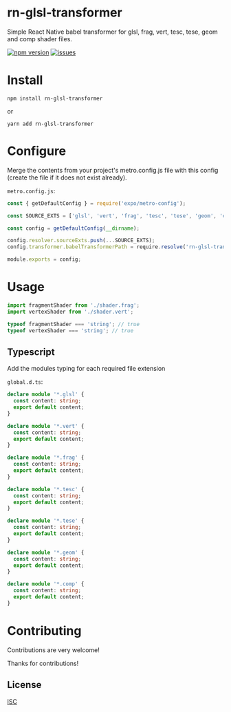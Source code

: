 
# rn-glsl-transformer

Simple React Native babel transformer for glsl, frag, vert, tesc, tese, geom and comp shader files.

[![npm version](https://img.shields.io/npm/v/rn-glsl-transformer.svg?style=flat)](https://www.npmjs.com/package/rn-glsl-transformer)
[![issues](https://img.shields.io/github/issues/nikitadudin/rn-glsl-transformer.svg?style=flat)](https://github.com/nikitadudin/rn-glsl-transformer/issues)

# Install
```
npm install rn-glsl-transformer
```

or

```
yarn add rn-glsl-transformer
```

# Configure

Merge the contents from your project's metro.config.js file with this config (create the file if it does not exist already).

`metro.config.js`:

```js
const { getDefaultConfig } = require('expo/metro-config');

const SOURCE_EXTS = ['glsl', 'vert', 'frag', 'tesc', 'tese', 'geom', 'comp'];

const config = getDefaultConfig(__dirname);

config.resolver.sourceExts.push(...SOURCE_EXTS);
config.transformer.babelTransformerPath = require.resolve('rn-glsl-transformer');

module.exports = config;
```

# Usage

```js
import fragmentShader from './shader.frag';
import vertexShader from './shader.vert';

typeof fragmentShader === 'string'; // true
typeof vertexShader === 'string'; // true
```

## Typescript

Add the modules typing for each required file extension

`global.d.ts`:

```ts
declare module '*.glsl' {
  const content: string;
  export default content;
}

declare module '*.vert' {
  const content: string;
  export default content;
}

declare module '*.frag' {
  const content: string;
  export default content;
}

declare module '*.tesc' {
  const content: string;
  export default content;
}

declare module '*.tese' {
  const content: string;
  export default content;
}

declare module '*.geom' {
  const content: string;
  export default content;
}

declare module '*.comp' {
  const content: string;
  export default content;
}
```

# Contributing

Contributions are very welcome!

Thanks for contributions!

## License

[ISC](LICENSE)
